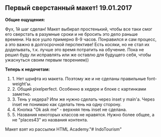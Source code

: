 <h2>Первый сверстанный макет! 19.01.2017</h2>

<b>Общие ощущения:</b>
<p>
Фух, 1й шаг сделан! Макет выбирал простенький, чтобы все таки смог его сверстать в разумные сроки и не бросить это дело раньше времени. На все ушло примерно 8-9 часов. Понравился и сам процесс, а это важно в долгосрочной перспективе! Есть косяки, но не стал их доделывать, т.к. лучше это время потратить на обучение. Пока не решил буду ли исправлять или же оставлю для будущего себя, чтобы ужаснуться своим первым творением)) </p>


<b>Теперь к недочетам:</b>

<p>
<ol>
<li>1. Нет шрифта из макета. Поэтому же и не сделаны правильные font-weight'ы.</li>
<li>2. Общий pixelperfect. Особенно в хедере и блоке с картинками заметно.</li>
<li>3. Тень у хедера? Или же нужно сделать через inset у main'a. Через inset не понимаю как сделать тень на одну сторону.</li>
<li>4. Кнопка "Ok ask me" - верхняя тень inset не сделана.</li>
<li>5. Названия некоторых классов не нравятся. Нужно более общее, а не "places43" из названия контента.</li>
</ol>
</p>
Макет взят из рассылки HTML Academy."# IndoTourism" 
